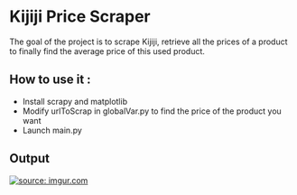 # Kijiji Price Scraper

The goal of the project is to scrape Kijiji, retrieve all the prices of a product to finally find the average price of this used product.

## How to use it :

- Install scrapy and matplotlib
- Modify urlToScrap in globalVar.py to find the price of the product you want 
- Launch main.py

## Output

<a href="https://imgur.com/SNTiRCw"><img src="https://i.imgur.com/SNTiRCw.png" title="source: imgur.com" /></a>

